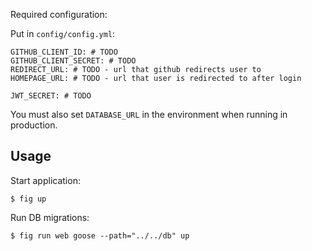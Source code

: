 Required configuration:

Put in `config/config.yml`:

```
GITHUB_CLIENT_ID: # TODO
GITHUB_CLIENT_SECRET: # TODO
REDIRECT_URL: # TODO - url that github redirects user to
HOMEPAGE_URL: # TODO - url that user is redirected to after login

JWT_SECRET: # TODO
```

You must also set `DATABASE_URL` in the environment when running in production.

## Usage

Start application:

    $ fig up

Run DB migrations:

    $ fig run web goose --path="../../db" up
